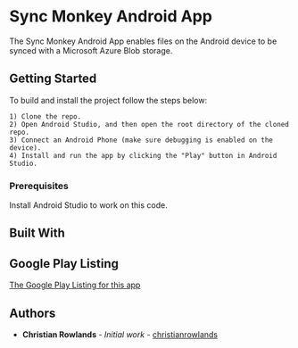 # Sync Monkey Android App

The Sync Monkey Android App enables files on the Android device to be synced with a Microsoft Azure Blob storage.


## Getting Started

To build and install the project follow the steps below:

    1) Clone the repo.
    2) Open Android Studio, and then open the root directory of the cloned repo.
    3) Connect an Android Phone (make sure debugging is enabled on the device).
    4) Install and run the app by clicking the "Play" button in Android Studio.

### Prerequisites

Install Android Studio to work on this code.

## Built With


## Google Play Listing

[The Google Play Listing for this app](https://play.google.com/store/apps/details?id=)

## Authors

* **Christian Rowlands** - *Initial work* - [christianrowlands](https://github.com/christianrowlands)
